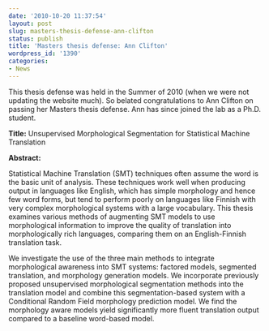 ```yaml
---
date: '2010-10-20 11:37:54'
layout: post
slug: masters-thesis-defense-ann-clifton
status: publish
title: 'Masters thesis defense: Ann Clifton'
wordpress_id: '1390'
categories:
- News
---
```


This thesis defense was held in the Summer of 2010 (when we were not updating the website much). So belated congratulations to Ann Clifton on passing her Masters thesis defense. Ann has since joined the lab as a Ph.D. student.

**Title:** Unsupervised Morphological Segmentation for Statistical Machine Translation

**Abstract:**

Statistical Machine Translation (SMT) techniques often assume the word is the basic unit of analysis. These techniques work well when producing output in languages like English, which has simple morphology and hence few word forms, but tend to perform poorly on languages like Finnish with very complex morphological systems with a large vocabulary. This thesis examines various methods of augmenting SMT models to use morphological information to improve the quality of translation into morphologically rich languages, comparing them on an English-Finnish translation task.

We investigate the use of the three main methods to integrate morphological awareness into SMT systems: factored models, segmented translation, and morphology generation models. We incorporate previously proposed unsupervised morphological segmentation methods into the translation model and combine this segmentation-based system with a Conditional Random Field morphology prediction model. We find the morphology aware models yield significantly more fluent translation output compared to a baseline word-based model.

